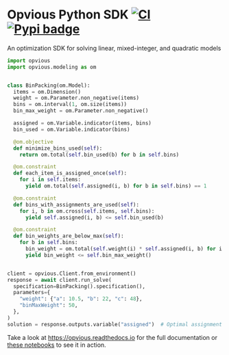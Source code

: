 # Opvious Python SDK  [![CI](https://github.com/opvious/sdk.py/actions/workflows/ci.yml/badge.svg)](https://github.com/opvious/sdk.py/actions/workflows/ci.yml) [![Pypi badge](https://badge.fury.io/py/opvious.svg)](https://pypi.python.org/pypi/opvious/)

An optimization SDK for solving linear, mixed-integer, and quadratic models

```python
import opvious
import opvious.modeling as om


class BinPacking(om.Model):
  items = om.Dimension()
  weight = om.Parameter.non_negative(items)
  bins = om.interval(1, om.size(items))
  bin_max_weight = om.Parameter.non_negative()

  assigned = om.Variable.indicator(items, bins)
  bin_used = om.Variable.indicator(bins)

  @om.objective
  def minimize_bins_used(self):
    return om.total(self.bin_used(b) for b in self.bins)

  @om.constraint
  def each_item_is_assigned_once(self):
    for i in self.items:
      yield om.total(self.assigned(i, b) for b in self.bins) == 1

  @om.constraint
  def bins_with_assignments_are_used(self):
    for i, b in om.cross(self.items, self.bins):
      yield self.assigned(i, b) <= self.bin_used(b)

  @om.constraint
  def bin_weights_are_below_max(self):
    for b in self.bins:
      bin_weight = om.total(self.weight(i) * self.assigned(i, b) for i in self.items)
      yield bin_weight <= self.bin_max_weight()


client = opvious.Client.from_environment()
response = await client.run_solve(
  specification=BinPacking().specification(),
  parameters={
    "weight": {"a": 10.5, "b": 22, "c": 48},
    "binMaxWeight": 50,
  },
)
solution = response.outputs.variable("assigned")  # Optimal assignment dataframe
```

Take a look at https://opvious.readthedocs.io for the full documentation or
[these notebooks][notebooks] to see it in action.

[notebooks]: https://github.com/opvious/examples/tree/main/notebooks
